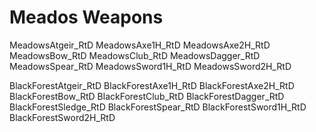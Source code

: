 
# Meados Weapons
MeadowsAtgeir_RtD
MeadowsAxe1H_RtD
MeadowsAxe2H_RtD
MeadowsBow_RtD
MeadowsClub_RtD
MeadowsDagger_RtD
MeadowsSpear_RtD
MeadowsSword1H_RtD
MeadowsSword2H_RtD



BlackForestAtgeir_RtD
BlackForestAxe1H_RtD
BlackForestAxe2H_RtD
BlackForestBow_RtD
BlackForestClub_RtD
BlackForestDagger_RtD
BlackForestSledge_RtD
BlackForestSpear_RtD
BlackForestSword1H_RtD
BlackForestSword2H_RtD
